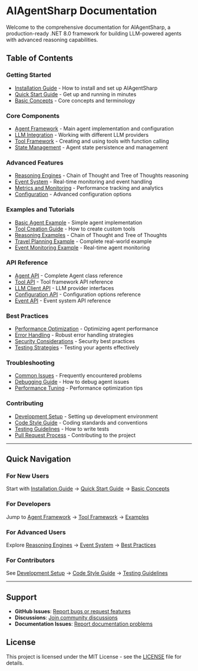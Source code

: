 # AIAgentSharp Documentation

Welcome to the comprehensive documentation for AIAgentSharp, a production-ready .NET 8.0 framework for building LLM-powered agents with advanced reasoning capabilities.

## Table of Contents

### Getting Started
- [Installation Guide](installation.md) - How to install and set up AIAgentSharp
- [Quick Start Guide](quick-start.md) - Get up and running in minutes
- [Basic Concepts](concepts.md) - Core concepts and terminology

### Core Components
- [Agent Framework](agent-framework.md) - Main agent implementation and configuration
- [LLM Integration](llm-integration.md) - Working with different LLM providers
- [Tool Framework](tool-framework.md) - Creating and using tools with function calling
- [State Management](state-management.md) - Agent state persistence and management

### Advanced Features
- [Reasoning Engines](reasoning-engines.md) - Chain of Thought and Tree of Thoughts reasoning
- [Event System](event-system.md) - Real-time monitoring and event handling
- [Metrics and Monitoring](metrics-monitoring.md) - Performance tracking and analytics
- [Configuration](configuration.md) - Advanced configuration options

### Examples and Tutorials
- [Basic Agent Example](examples/basic-agent.md) - Simple agent implementation
- [Tool Creation Guide](examples/tool-creation.md) - How to create custom tools
- [Reasoning Examples](examples/reasoning-examples.md) - Chain of Thought and Tree of Thoughts
- [Travel Planning Example](examples/travel-planning.md) - Complete real-world example
- [Event Monitoring Example](examples/event-monitoring.md) - Real-time agent monitoring

### API Reference
- [Agent API](api/agent-api.md) - Complete Agent class reference
- [Tool API](api/tool-api.md) - Tool framework API reference
- [LLM Client API](api/llm-client-api.md) - LLM provider interfaces
- [Configuration API](api/configuration-api.md) - Configuration options reference
- [Event API](api/event-api.md) - Event system API reference

### Best Practices
- [Performance Optimization](best-practices/performance.md) - Optimizing agent performance
- [Error Handling](best-practices/error-handling.md) - Robust error handling strategies
- [Security Considerations](best-practices/security.md) - Security best practices
- [Testing Strategies](best-practices/testing.md) - Testing your agents effectively

### Troubleshooting
- [Common Issues](troubleshooting/common-issues.md) - Frequently encountered problems
- [Debugging Guide](troubleshooting/debugging.md) - How to debug agent issues
- [Performance Tuning](troubleshooting/performance-tuning.md) - Performance optimization tips

### Contributing
- [Development Setup](contributing/development-setup.md) - Setting up development environment
- [Code Style Guide](contributing/code-style.md) - Coding standards and conventions
- [Testing Guidelines](contributing/testing-guidelines.md) - How to write tests
- [Pull Request Process](contributing/pull-request-process.md) - Contributing to the project

---

## Quick Navigation

### For New Users
Start with [Installation Guide](installation.md) → [Quick Start Guide](quick-start.md) → [Basic Concepts](concepts.md)

### For Developers
Jump to [Agent Framework](agent-framework.md) → [Tool Framework](tool-framework.md) → [Examples](examples/)

### For Advanced Users
Explore [Reasoning Engines](reasoning-engines.md) → [Event System](event-system.md) → [Best Practices](best-practices/)

### For Contributors
See [Development Setup](contributing/development-setup.md) → [Code Style Guide](contributing/code-style.md) → [Testing Guidelines](contributing/testing-guidelines.md)

---

## Support

- **GitHub Issues**: [Report bugs or request features](https://github.com/erwin-beckers/AIAgentSharp/issues)
- **Discussions**: [Join community discussions](https://github.com/erwin-beckers/AIAgentSharp/discussions)
- **Documentation Issues**: [Report documentation problems](https://github.com/erwin-beckers/AIAgentSharp/issues)

## License

This project is licensed under the MIT License - see the [LICENSE](../LICENSE.md) file for details.

